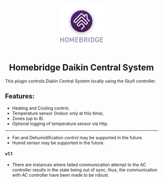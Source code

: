<p align="center">

<img src="https://github.com/homebridge/branding/raw/latest/logos/homebridge-wordmark-logo-vertical.png" width="150">

</p>

<span align="center">

# Homebridge Daikin Central System

</span>

This plugin controls Diakin Central System locally using the Skyfi controller.

## Features:
* Heating and Cooling control.
* Temperature sensor (Indoor only at this time).
* Zones (up to 8).
* Optional logging of temperature sensor via http.
--------------------------------------------------------------------
* Fan and Dehumidification control may be supported in the future.
* Humid sensor may be supported in the future.

#### v1.1
* There are instances where failed communication attempt to the AC controller results in the state being out of sync, thus; the communication with AC controller have been made to be robust.